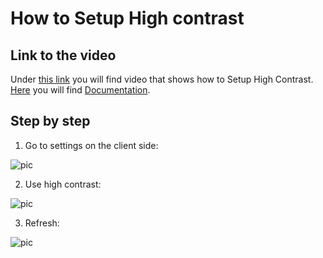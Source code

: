 # How to Setup High contrast
## Link to the video

Under [this link](https://profitbasedocs.blob.core.windows.net/videos/Accessibiblity%20-%20high%20contrast.mp4) you will find video that shows how to Setup High Contrast. [Here](..//highcontrast.md) you will find [Documentation](..//highcontrast.md).
<br/>


## Step by step


1.  Go to settings on the client side:

![pic](https://profitbasedocs.blob.core.windows.net/images/HThighK%20(1).png)

2. Use high contrast:

![pic](https://profitbasedocs.blob.core.windows.net/images/HThighK%20(2).png)

3. Refresh:

![pic](https://profitbasedocs.blob.core.windows.net/images/HThighK%20(3).png)
